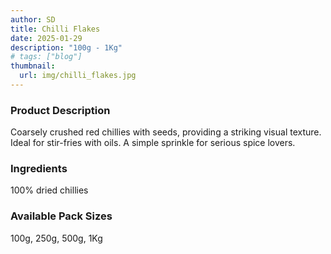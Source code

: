 ```yaml
---
author: SD
title: Chilli Flakes
date: 2025-01-29
description: "100g - 1Kg"
# tags: ["blog"]
thumbnail:
  url: img/chilli_flakes.jpg
---
```


### Product Description

Coarsely crushed red chillies with seeds, providing a striking visual texture. Ideal for stir-fries with oils. A simple sprinkle for serious spice lovers.

### Ingredients
100% dried chillies


### Available Pack Sizes
100g, 250g, 500g, 1Kg


